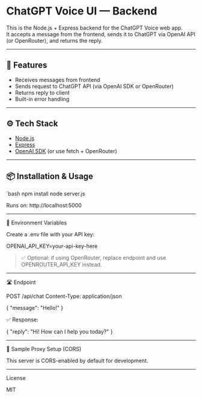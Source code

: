 # ChatGPT Voice UI — Backend

This is the Node.js + Express backend for the ChatGPT Voice web app.  
It accepts a message from the frontend, sends it to ChatGPT via OpenAI API (or OpenRouter), and returns the reply.

---

## 🧠 Features

- Receives messages from frontend
- Sends request to ChatGPT API (via OpenAI SDK or OpenRouter)
- Returns reply to client
- Built-in error handling

---

## ⚙️ Tech Stack

- [Node.js](https://nodejs.org/)
- [Express](https://expressjs.com/)
- [OpenAI SDK](https://www.npmjs.com/package/openai) (or use fetch + OpenRouter)

---

## 📦 Installation & Usage

`bash
npm install
node server.js

Runs on: http://localhost:5000


---

🔐 Environment Variables

Create a .env file with your API key:

OPENAI_API_KEY=your-api-key-here

> ✅ Optional: if using OpenRouter, replace endpoint and use OPENROUTER_API_KEY instead.




---

🛣 Endpoint

POST /api/chat
Content-Type: application/json

{
  "message": "Hello!"
}

✅ Response:

{
  "reply": "Hi! How can I help you today?"
}


---

🔄 Sample Proxy Setup (CORS)

This server is CORS-enabled by default for development.


---

License

MIT
